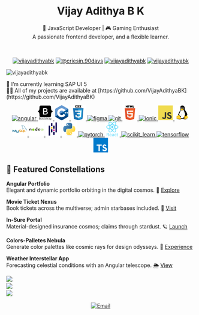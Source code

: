 <div align="center">
  <h1>Vijay Adithya B K</h1>
  <p>🚀 JavaScript Developer | 🎮 Gaming Enthusiast<br>
    A passionate frontend developer, and a flexible learner.</p><br>
    <p align="center">
  <a href="https://linkedin.com/in/vijayadithyabk" target="blank"><img align="center" src="https://raw.githubusercontent.com/rahuldkjain/github-profile-readme-generator/master/src/images/icons/Social/linked-in-alt.svg" alt="vijayadithyabk" height="30" width="40" /></a>
  <a href="https://medium.com/@criesin.90days" target="blank"><img align="center" src="https://raw.githubusercontent.com/rahuldkjain/github-profile-readme-generator/master/src/images/icons/Social/medium.svg" alt="@criesin.90days" height="30" width="40" /></a>
  <a href="https://www.hackerrank.com/vijayadithyabk" target="blank"><img align="center" src="https://raw.githubusercontent.com/rahuldkjain/github-profile-readme-generator/master/src/images/icons/Social/hackerrank.svg" alt="vijayadithyabk" height="30" width="40" /></a>
  <a href="https://www.leetcode.com/vijayadithyabk" target="blank"><img align="center" src="https://raw.githubusercontent.com/rahuldkjain/github-profile-readme-generator/master/src/images/icons/Social/leet-code.svg" alt="vijayadithyabk" height="30" width="40" /></a>
</p>
</div>


 <img src="https://komarev.com/ghpvc/?username=vijayadithyabk&label=Profile%20views&color=0e75b6&style=flat" alt="vijayadithyabk" /><br>
<p>🌱 I’m currently learning SAP UI 5<br>
👨‍💻 All of my projects are available at [https://github.com/VijayAdithyaBK](https://github.com/VijayAdithyaBK)</p>


<div align="center">
  <p align="center">
<a href="https://angular.io" target="_blank" rel="noreferrer"> <img src="https://angular.io/assets/images/logos/angular/angular.svg" alt="angular" width="40" height="40"/> </a> <a href="https://getbootstrap.com" target="_blank" rel="noreferrer"> <img src="https://raw.githubusercontent.com/devicons/devicon/master/icons/bootstrap/bootstrap-plain-wordmark.svg" alt="bootstrap" width="40" height="40"/> </a> <a href="https://www.w3schools.com/cpp/" target="_blank" rel="noreferrer"> <img src="https://raw.githubusercontent.com/devicons/devicon/master/icons/cplusplus/cplusplus-original.svg" alt="cplusplus" width="40" height="40"/> </a> <a href="https://www.w3schools.com/css/" target="_blank" rel="noreferrer"> <img src="https://raw.githubusercontent.com/devicons/devicon/master/icons/css3/css3-original-wordmark.svg" alt="css3" width="40" height="40"/> </a> <a href="https://www.figma.com/" target="_blank" rel="noreferrer"> <img src="https://www.vectorlogo.zone/logos/figma/figma-icon.svg" alt="figma" width="40" height="40"/> </a> <a href="https://git-scm.com/" target="_blank" rel="noreferrer"> <img src="https://www.vectorlogo.zone/logos/git-scm/git-scm-icon.svg" alt="git" width="40" height="40"/> </a> <a href="https://www.w3.org/html/" target="_blank" rel="noreferrer"> <img src="https://raw.githubusercontent.com/devicons/devicon/master/icons/html5/html5-original-wordmark.svg" alt="html5" width="40" height="40"/> </a> <a href="https://ionicframework.com" target="_blank" rel="noreferrer"> <img src="https://upload.wikimedia.org/wikipedia/commons/d/d1/Ionic_Logo.svg" alt="ionic" width="40" height="40"/> </a> <a href="https://developer.mozilla.org/en-US/docs/Web/JavaScript" target="_blank" rel="noreferrer"> <img src="https://raw.githubusercontent.com/devicons/devicon/master/icons/javascript/javascript-original.svg" alt="javascript" width="40" height="40"/> </a> <a href="https://www.linux.org/" target="_blank" rel="noreferrer"> <img src="https://raw.githubusercontent.com/devicons/devicon/master/icons/linux/linux-original.svg" alt="linux" width="40" height="40"/> </a> <a href="https://www.mysql.com/" target="_blank" rel="noreferrer"> <img src="https://raw.githubusercontent.com/devicons/devicon/master/icons/mysql/mysql-original-wordmark.svg" alt="mysql" width="40" height="40"/> </a> <a href="https://nodejs.org" target="_blank" rel="noreferrer"> <img src="https://raw.githubusercontent.com/devicons/devicon/master/icons/nodejs/nodejs-original-wordmark.svg" alt="nodejs" width="40" height="40"/> </a> <a href="https://pandas.pydata.org/" target="_blank" rel="noreferrer"> <img src="https://raw.githubusercontent.com/devicons/devicon/2ae2a900d2f041da66e950e4d48052658d850630/icons/pandas/pandas-original.svg" alt="pandas" width="40" height="40"/> </a> <a href="https://www.python.org" target="_blank" rel="noreferrer"> <img src="https://raw.githubusercontent.com/devicons/devicon/master/icons/python/python-original.svg" alt="python" width="40" height="40"/> </a> <a href="https://pytorch.org/" target="_blank" rel="noreferrer"> <img src="https://www.vectorlogo.zone/logos/pytorch/pytorch-icon.svg" alt="pytorch" width="40" height="40"/> </a> <a href="https://reactjs.org/" target="_blank" rel="noreferrer"> <img src="https://raw.githubusercontent.com/devicons/devicon/master/icons/react/react-original-wordmark.svg" alt="react" width="40" height="40"/> </a> <a href="https://scikit-learn.org/" target="_blank" rel="noreferrer"> <img src="https://upload.wikimedia.org/wikipedia/commons/0/05/Scikit_learn_logo_small.svg" alt="scikit_learn" width="40" height="40"/> </a> <a href="https://www.tensorflow.org" target="_blank" rel="noreferrer"> <img src="https://www.vectorlogo.zone/logos/tensorflow/tensorflow-icon.svg" alt="tensorflow" width="40" height="40"/> </a> <a href="https://www.typescriptlang.org/" target="_blank" rel="noreferrer"> <img src="https://raw.githubusercontent.com/devicons/devicon/master/icons/typescript/typescript-original.svg" alt="typescript" width="40" height="40"/> </a>
  </p>
</div>

## 🌌 Featured Constellations

**Angular Portfolio**<br>
Elegant and dynamic portfolio orbiting in the digital cosmos.
🚀 [Explore](https://vijayadithyabk.github.io/AngularPortfolio/home)

**Movie Ticket Nexus**<br>
Book tickets across the multiverse; admin starbases included.
🌠 [Visit](https://your-movie-ticket-website.com)

**In-Sure Portal**<br>
Material-designed insurance cosmos; claims through stardust.
🪐 [Launch](https://vijayadithyabk.github.io/Insure/)

**Colors-Palletes Nebula**<br>
Generate color palettes like cosmic rays for design odysseys.
💫 [Experience](https://vijayadithyabk.github.io/Colors-Palletes/)

**Weather Interstellar App**<br>
Forecasting celestial conditions with an Angular telescope.
🌦️ [View](https://github.com/VijayAdithyaBK/WeatherApp)

![](https://github-readme-stats.vercel.app/api?username=VijayAdithyaBK&theme=swift&hide_border=false&include_all_commits=false&count_private=false)<br/>
![](https://github-readme-streak-stats.herokuapp.com/?user=VijayAdithyaBK&theme=swift&hide_border=false)<br/>
![](https://github-readme-stats.vercel.app/api/top-langs/?username=VijayAdithyaBK&theme=swift&hide_border=false&include_all_commits=false&count_private=false&layout=compact)

<div align="center">
  <a href="mailto:vijayadithyabk@gmail.com">
    <img src="https://img.shields.io/badge/Email-vijayadithyabk%40gmail.com-red?style=for-the-badge&logo=gmail" alt="Email">
  </a>
</div>
